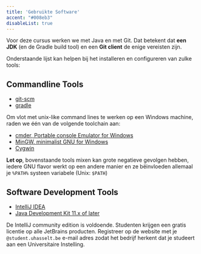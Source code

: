 ```yaml
---
title: 'Gebruikte Software'
accent: "#008eb3"
disableList: true
---
```


Voor deze cursus werken we met Java en met Git. Dat betekent dat **een JDK** (en de Gradle build tool) en een **Git client** de enige vereisten zijn. 

Onderstaande lijst kan helpen bij het installeren en configureren van zulke tools:

## Commandline Tools

- [git-scm](https://git-scm.com/downloads)
- [gradle](/dependency-management/gradle)

Om vlot met unix-like command lines te werken op een Windows machine, raden we één van de volgende toolchain aan: 

- [cmder, Portable console Emulator for Windows](https://cmder.net)
- [MinGW, minimalist GNU for Windows](http://www.mingw.org/wiki/msys)
- [Cygwin](https://www.cygwin.com)

**Let op**, bovenstaande tools mixen kan grote negatieve gevolgen hebben, iedere GNU flavor werkt op een andere manier en ze bëinvloeden allemaal je `%PATH%` systeen variabele (Unix: `$PATH`)

## Software Development Tools

- [IntelliJ IDEA](https://www.jetbrains.com/idea/)
- [Java Development Kit 11.x of later](https://www.oracle.com/java/technologies/javase-jdk13-downloads.html)

De IntelliJ community edition is voldoende. Studenten krijgen een gratis licentie op alle JetBrains producten. Registreer op de website met je `@student.uhasselt.be` e-mail adres zodat het bedrijf herkent dat je studeert aan een Universitaire Instelling. 

